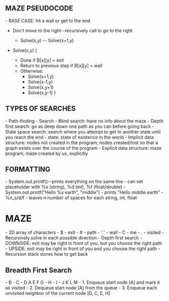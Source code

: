 <h2> MAZE PSEUDOCODE </h2>
- BASE CASE: hit a wall or get to the end

- Don't move to the right--recursively call to go to the right
    - Solve(x,y) -- Solve(x+1,y)

- Solve(x,y) {
    - Done if B[x][y] = exit
    - Return to previous step if B[x][y] = wall
    - Otherwise: 
	    - Solve(x+1,y)
        - Solve(x-1,y)
        - Solve(x,y+1)
        - Solve(x,y-1)
}

<H2> TYPES OF SEARCHES </h2>
- Path-finding
- Search
- Blind search: have no info about the maze
- Depth first search: go as deep down one path as you can before going back
- State space search: search where you attempt to get to another state until you reach the end
       - state: state of existence in the world
- Implicit data structure: nodes not created in the program; nodes created/lost so
                         that a graph exists over the course of the program
- Explicit data structure: maze program; maze created by us, explicitly

<h2> FORMATTING </h2>
- System.out.printf()--prints everything on the same line
        - can set placeholder with %s (string), %d (int), %f (float/double)
	- System.out.printf("Hello %s earth", "middle")
		- prints "Hello middle earth"
	- %n_s/d/f 
		- leaves n number of spaces for each string, int, float

<h1> MAZE </h1>
- 2D array of characters
	- $ - exit
	- # - path
	- ' ' - wall
	- C - me
	- . - visited
- Recursively solve in each possible direction
- Depth first search
	- DOWNSIDE: exit may be right in front of you, but you choose the right path
	- UPSIDE: exit may be right in front of you and you choose the right path
- Recursion stack stores how to get back

<h2> Breadth First Search </h2>
-   B
-   C
- D A E F G
-   H
-   I
-   J K L M
- 1. Enqueue start node [A]  and mark it as visited
- 2. Dequeue start node [A] from the queue
- 3. Enqueue each unvisited neighbor of the current node [D, C, E, H]
